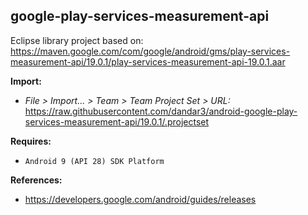 ## google-play-services-measurement-api

Eclipse library project based on:<br/>
https://maven.google.com/com/google/android/gms/play-services-measurement-api/19.0.1/play-services-measurement-api-19.0.1.aar

**Import:**
- _File > Import... > Team > Team Project Set > URL:_<br/>
  https://raw.githubusercontent.com/dandar3/android-google-play-services-measurement-api/19.0.1/.projectset

**Requires:**
- `Android 9 (API 28) SDK Platform`

**References:**
- https://developers.google.com/android/guides/releases